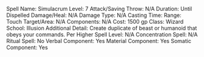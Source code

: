 
Spell Name: Simulacrum
Level: 7
Attack/Saving Throw: N/A
Duration: Until Dispelled
Damage/Heal: N/A
Damage Type: N/A
Casting Time: 
Range: Touch
Target/Area: N/A
Components: N/A
Cost: 1500 gp
Class: Wizard
School: Illusion
Additional Detail: Create duplicate of beast or humanoid that obeys your commands.
Per Higher Spell Level: N/A
Concentration Spell: N/A
Ritual Spell: No
Verbal Component: Yes
Material Component: Yes
Somatic Component: Yes
